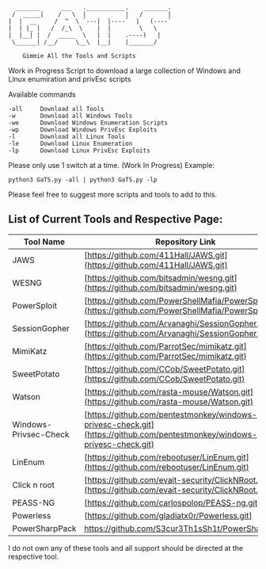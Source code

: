 ```
  _______      ___   .___________.    _______.
 /  _____|    /   \  |           |   /       |
|  |  __     /  ^  \ `---|  |----`  |   (----`
|  | |_ |   /  /_\  \    |  |        \   \    
|  |__| |  /  _____  \   |  |    .----)   |   
 \______| /__/     \__\  |__|    |_______/ 
```
        Gimmie All the Tools and Scripts

Work in Progress Script to download a large collection of Windows and Linux enumiration and privEsc scripts 


Available commands 
```console
-all     Download all Tools
-w       Download all Windows Tools
-we      Download Windows Enumeration Scripts
-wp      Download Windows PrivEsc Exploits
-l       Download all Linux Tools
-le      Download Linux Enumeration
-lp      Download Linux PrivEsc Exploits
```
Please only use 1 switch at a time. (Work In Progress)
Example: 
```console
python3 GaTS.py -all | python3 GaTS.py -lp
```
Please feel free to suggest more scripts and tools to add to this.

List of Current Tools and Respective Page:
------------------------------------------
| Tool Name              | Repository Link                                       |
|------------------------|-------------------------------------------------------|
| JAWS                   | [https://github.com/411Hall/JAWS.git](https://github.com/411Hall/JAWS.git) |
| WESNG                  | [https://github.com/bitsadmin/wesng.git](https://github.com/bitsadmin/wesng.git) |
| PowerSploit            | [https://github.com/PowerShellMafia/PowerSploit.git](https://github.com/PowerShellMafia/PowerSploit.git) |
| SessionGopher          | [https://github.com/Arvanaghi/SessionGopher.git](https://github.com/Arvanaghi/SessionGopher.git) |
| MimiKatz               | [https://github.com/ParrotSec/mimikatz.git](https://github.com/ParrotSec/mimikatz.git) |
| SweetPotato            | [https://github.com/CCob/SweetPotato.git](https://github.com/CCob/SweetPotato.git) |
| Watson                 | [https://github.com/rasta-mouse/Watson.git](https://github.com/rasta-mouse/Watson.git) |
| Windows-Privsec-Check  | [https://github.com/pentestmonkey/windows-privesc-check.git](https://github.com/pentestmonkey/windows-privesc-check.git) |
| LinEnum                | [https://github.com/rebootuser/LinEnum.git](https://github.com/rebootuser/LinEnum.git) |
| Click n root           | [https://github.com/evait-security/ClickNRoot.git](https://github.com/evait-security/ClickNRoot.git) |
| PEASS-NG               | [https://github.com/carlospolop/PEASS-ng.git] |
| Powerless              | [https://github.com/gladiatx0r/Powerless.git] |
| PowerSharpPack         | https://github.com/S3cur3Th1sSh1t/PowerSharpPack | 

I do not own any of these tools and all support should be directed at the respective tool.

